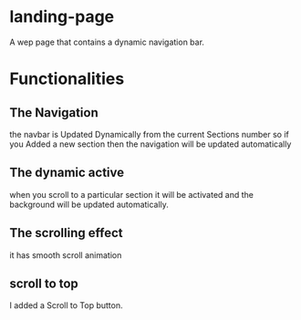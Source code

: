 # landing-page
 A wep page that contains a dynamic navigation bar.


# Functionalities 
## The Navigation
the navbar is Updated Dynamically from the current Sections number so if you Added a new section then the navigation will be updated automatically
## The dynamic active
when you scroll to a particular section it will be activated and the background will be updated automatically.
## The scrolling effect
it has smooth scroll animation
## scroll to top
I added a Scroll to Top button.
